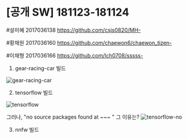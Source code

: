 [공개 SW] 181123-181124 
=================

#설미혜 2017036138 https://github.com/csjs0820/MH-

#황채원 2017036160 https://github.com/chaewon6/chaewon_tizen-

#이채형 2017036166 https://github.com/lch0708/sssss-



 1. gear-racing-car 빌드

![gear-racing-car](https://user-images.githubusercontent.com/45282364/49206978-0f105380-f3f7-11e8-87b7-e5f91848269f.png)




 2. tensorflow 빌드

![tensorflow](https://user-images.githubusercontent.com/45282364/49210338-3586bc80-f400-11e8-91d4-ecd7b85e44bf.png)

 그러나, "no source packages found at ~~~ "
 그 이유는?
![tensorflow-no](https://user-images.githubusercontent.com/45282364/49210497-8f878200-f400-11e8-8667-4c55f7a943bc.png)

 3. nnfw 빌드
